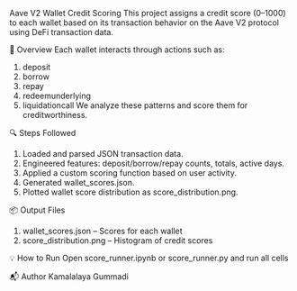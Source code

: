 Aave V2 Wallet Credit Scoring
This project assigns a credit score (0–1000) to each wallet based on its transaction behavior on the Aave V2 protocol using DeFi transaction data.

🚀 Overview
Each wallet interacts through actions such as:

1. deposit
2. borrow
3. repay
4. redeemunderlying
5. liquidationcall
We analyze these patterns and score them for creditworthiness.

🔍 Steps Followed

1. Loaded and parsed JSON transaction data.
2. Engineered features: deposit/borrow/repay counts, totals, active days.
3. Applied a custom scoring function based on user activity.
4. Generated wallet_scores.json.
5. Plotted wallet score distribution as score_distribution.png.
   
📦 Output Files

1. wallet_scores.json – Scores for each wallet
2. score_distribution.png – Histogram of credit scores
   
💡 How to Run
Open score_runner.ipynb or score_runner.py and run all cells

📬 Author
Kamalalaya Gummadi
